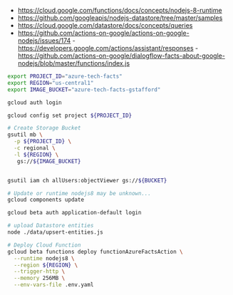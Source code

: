 - <https://cloud.google.com/functions/docs/concepts/nodejs-8-runtime>
- <https://github.com/googleapis/nodejs-datastore/tree/master/samples>
- <https://cloud.google.com/datastore/docs/concepts/queries>
- <https://github.com/actions-on-google/actions-on-google-nodejs/issues/174>
-<https://developers.google.com/actions/assistant/responses>
-<https://github.com/actions-on-google/dialogflow-facts-about-google-nodejs/blob/master/functions/index.js>


```bash
export PROJECT_ID="azure-tech-facts"
export REGION="us-central1"
export IMAGE_BUCKET="azure-tech-facts-gstafford"

gcloud auth login

gcloud config set project ${PROJECT_ID}

# Create Storage Bucket
gsutil mb \
  -p ${PROJECT_ID} \
  -c regional \
  -l ${REGION} \
   gs://${IMAGE_BUCKET}


gsutil iam ch allUsers:objectViewer gs://${BUCKET}

# Update or runtime nodejs8 may be unknown...
gcloud components update

gcloud beta auth application-default login

# upload Datastore entities
node ./data/upsert-entities.js 

# Deploy Cloud Function
gcloud beta functions deploy functionAzureFactsAction \
  --runtime nodejs8 \
  --region ${REGION} \
  --trigger-http \
  --memory 256MB \
  --env-vars-file .env.yaml
```
